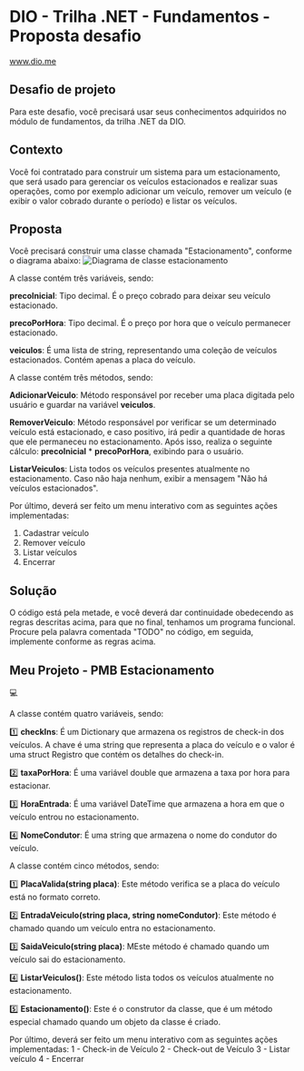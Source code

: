 # DIO - Trilha .NET - Fundamentos - Proposta desafio
www.dio.me

## Desafio de projeto
Para este desafio, você precisará usar seus conhecimentos adquiridos no módulo de fundamentos, da trilha .NET da DIO.

## Contexto
Você foi contratado para construir um sistema para um estacionamento, que será usado para gerenciar os veículos estacionados e realizar suas operações, como por exemplo adicionar um veículo, remover um veículo (e exibir o valor cobrado durante o período) e listar os veículos.

## Proposta
Você precisará construir uma classe chamada "Estacionamento", conforme o diagrama abaixo:
![Diagrama de classe estacionamento](diagrama_classe_estacionamento.png)

A classe contém três variáveis, sendo:

**precoInicial**: Tipo decimal. É o preço cobrado para deixar seu veículo estacionado.

**precoPorHora**: Tipo decimal. É o preço por hora que o veículo permanecer estacionado.

**veiculos**: É uma lista de string, representando uma coleção de veículos estacionados. Contém apenas a placa do veículo.

A classe contém três métodos, sendo:

**AdicionarVeiculo**: Método responsável por receber uma placa digitada pelo usuário e guardar na variável **veiculos**.

**RemoverVeiculo**: Método responsável por verificar se um determinado veículo está estacionado, e caso positivo, irá pedir a quantidade de horas que ele permaneceu no estacionamento. Após isso, realiza o seguinte cálculo: **precoInicial** * **precoPorHora**, exibindo para o usuário.

**ListarVeiculos**: Lista todos os veículos presentes atualmente no estacionamento. Caso não haja nenhum, exibir a mensagem "Não há veículos estacionados".

Por último, deverá ser feito um menu interativo com as seguintes ações implementadas:
1. Cadastrar veículo
2. Remover veículo
3. Listar veículos
4. Encerrar


## Solução
O código está pela metade, e você deverá dar continuidade obedecendo as regras descritas acima, para que no final, tenhamos um programa funcional. Procure pela palavra comentada "TODO" no código, em seguida, implemente conforme as regras acima.

## Meu Projeto - PMB Estacionamento 
:computer:

A classe contém quatro variáveis, sendo:

:one:
**checkIns**: É um Dictionary que armazena os registros de check-in dos veículos. A chave é uma string que representa a placa do veículo e o valor é uma struct Registro que contém os detalhes do check-in.

:two:
**taxaPorHora**: É uma variável double que armazena a taxa por hora para estacionar.

:three:
**HoraEntrada**: É uma variável DateTime que armazena a hora em que o veículo entrou no estacionamento.

:four:
**NomeCondutor**: É uma string que armazena o nome do condutor do veículo.

A classe contém cinco métodos, sendo:

:one:
**PlacaValida(string placa)**:  Este método verifica se a placa do veículo está no formato correto.

:two:
**EntradaVeiculo(string placa, string nomeCondutor)**: Este método é chamado quando um veículo entra no estacionamento.

:three:
**SaidaVeiculo(string placa)**: MEste método é chamado quando um veículo sai do estacionamento.

:four:
**ListarVeiculos()**:  Este método lista todos os veículos atualmente no estacionamento.

:five:
**Estacionamento()**:  Este é o construtor da classe, que é um método especial chamado quando um objeto da classe é criado.

Por último, deverá ser feito um menu interativo com as seguintes ações implementadas:
1 - Check-in de Veículo
2 - Check-out de Veículo
3 - Listar veículo
4 - Encerrar